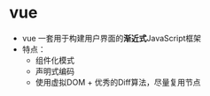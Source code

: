 # vue
- vue 一套用于构建用户界面的**渐近式**JavaScript框架
- 特点：
  - 组件化模式
  - 声明式编码
  - 使用虚拟DOM + 优秀的Diff算法，尽量复用节点

